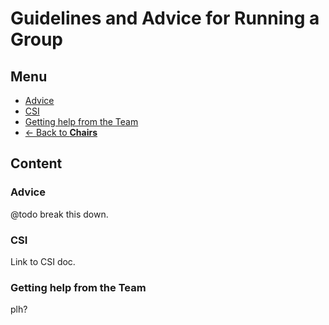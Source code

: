 # Guidelines and Advice for Running a Group

## Menu
* [Advice](#advice)
* [CSI](#csi)
* [Getting help from the Team](#getting-help-from-the-team)
* [<- Back to **Chairs**](index.md#)

## Content
### Advice
@todo break this down.

### CSI
Link to CSI doc.

### Getting help from the Team
plh?

